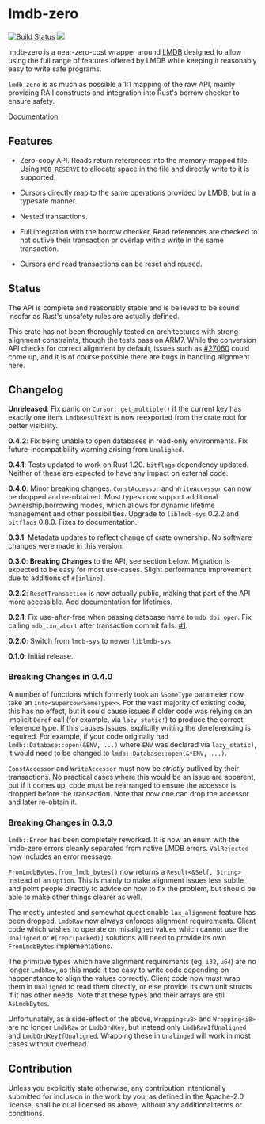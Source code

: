 # lmdb-zero

[![Build Status](https://travis-ci.org/AltSysrq/lmdb-zero.svg?branch=master)](https://travis-ci.org/AltSysrq/lmdb-zero)
[![](http://meritbadge.herokuapp.com/lmdb-zero)](https://crates.io/crates/lmdb-zero)

lmdb-zero is a near-zero-cost wrapper around [LMDB](http://lmdb.tech/) designed
to allow using the full range of features offered by LMDB while keeping it
reasonably easy to write safe programs.

`lmdb-zero` is as much as possible a 1:1 mapping of the raw API, mainly
providing RAII constructs and integration into Rust's borrow checker to ensure
safety.

[Documentation](https://docs.rs/lmdb-zero)

## Features

- Zero-copy API. Reads return references into the memory-mapped file. Using
  `MDB_RESERVE` to allocate space in the file and directly write to it is
  supported.

- Cursors directly map to the same operations provided by LMDB, but in a
  typesafe manner.

- Nested transactions.

- Full integration with the borrow checker. Read references are checked to not
  outlive their transaction or overlap with a write in the same transaction.

- Cursors and read transactions can be reset and reused.

## Status

The API is complete and reasonably stable and is believed to be sound insofar
as Rust's unsafety rules are actually defined.

This crate has not been thoroughly tested on architectures with strong
alignment constraints, though the tests pass on ARM7. While the conversion API
checks for correct alignment by default, issues such as
[#27060](https://github.com/rust-lang/rust/issues/27060) could come up, and it
is of course possible there are bugs in handling alignment here.

## Changelog

**Unreleased**: Fix panic on `Cursor::get_multiple()` if the current key has exactly
  one item. `LmdbResultExt` is now reexported from the crate root for better
  visibility.

**0.4.2**: Fix being unable to open databases in read-only environments. Fix
  future-incompatibility warning arising from `Unaligned`.

**0.4.1**: Tests updated to work on Rust 1.20. `bitflags` dependency updated.
  Neither of these are expected to have any impact on external code.

**0.4.0**: Minor breaking changes. `ConstAccessor` and `WriteAccessor` can now
  be dropped and re-obtained. Most types now support additional
  ownership/borrowing modes, which allows for dynamic lifetime management and
  other possibilities. Upgrade to `liblmdb-sys` 0.2.2 and `bitflags` 0.8.0.
  Fixes to documentation.

**0.3.1**: Metadata updates to reflect change of crate ownership. No software
  changes were made in this version.

**0.3.0**: **Breaking Changes** to the API, see section below. Migration is
  expected to be easy for most use-cases. Slight performance improvement due to
  additions of `#[inline]`.

**0.2.2**: `ResetTransaction` is now actually public, making that part of the
  API more accessible. Add documentation for lifetimes.

**0.2.1**: Fix use-after-free when passing database name to `mdb_dbi_open`. Fix
 calling `mdb_txn_abort` after transaction commit fails.
 [#1](https://github.com/AltSysrq/lmdb-zero/pull/1).

**0.2.0**: Switch from `lmdb-sys` to newer `liblmdb-sys`.

**0.1.0**: Initial release.

### Breaking Changes in 0.4.0

A number of functions which formerly took an `&SomeType` parameter now take an
`Into<Supercow<SomeType>>`. For the vast majority of existing code, this has no
effect, but it could cause issues if older code was relying on an implicit
`Deref` call (for example, via `lazy_static!`) to produce the correct reference
type. If this causes issues, explicitly writing the dereferencing is required.
For example, if your code originally had `lmdb::Database::open(&ENV, ...)` where
`ENV` was declared via `lazy_static!`, it would need to be changed to
`lmdb::Database::open(&*ENV, ...)`.

`ConstAccessor` and `WriteAccessor` must now be _strictly_ outlived by their
transactions. No practical cases where this would be an issue are apparent, but
if it comes up, code must be rearranged to ensure the accessor is dropped
before the transaction. Note that now one can drop the accessor and later
re-obtain it.

### Breaking Changes in 0.3.0

`lmdb::Error` has been completely reworked. It is now an enum with the
lmdb-zero errors cleanly separated from native LMDB errors. `ValRejected` now
includes an error message.

`FromLmdbBytes.from_lmdb_bytes()` now returns a `Result<&Self, String>` instead
of an `Option`. This is mainly to make alignment issues less subtle and point
people directly to advice on how to fix the problem, but should be able to make
other things clearer as well.

The mostly untested and somewhat questionable `lax_alignment` feature has been
dropped. `LmdbRaw` now always enforces alignment requirements. Client code
which wishes to operate on misaligned values which cannot use the `Unaligned`
or `#[repr(packed)]` solutions will need to provide its own `FromLmdbBytes`
implementations.

The primitive types which have alignment requirements (eg, `i32`, `u64`) are no
longer `LmdbRaw`, as this made it too easy to write code depending on
happenstance to align the values correctly. Client code now _must_ wrap them in
`Unaligned` to read them directly, or else provide its own unit structs if it
has other needs. Note that these types and their arrays are still
`AsLmdbBytes`.

Unfortunately, as a side-effect of the above, `Wrapping<u8>` and `Wrapping<i8>`
are no longer `LmdbRaw` or `LmdbOrdKey`, but instead only
`LmdbRawIfUnaligned` and `LmdbOrdKeyIfUnaligned`. Wrapping these in `Unalinged`
will work in most cases without overhead.

## Contribution

Unless you explicitly state otherwise, any contribution intentionally submitted
for inclusion in the work by you, as defined in the Apache-2.0 license, shall
be dual licensed as above, without any additional terms or conditions.

